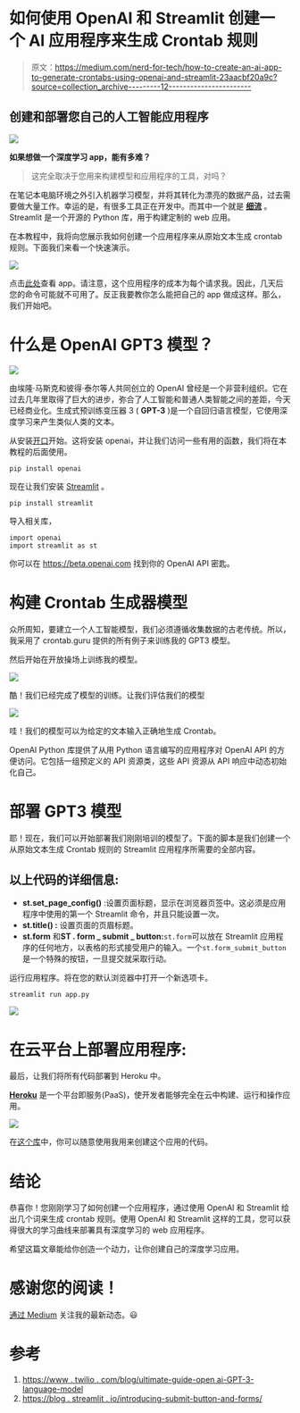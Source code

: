 # 如何使用 OpenAI 和 Streamlit 创建一个 AI 应用程序来生成 Crontab 规则

> 原文：<https://medium.com/nerd-for-tech/how-to-create-an-ai-app-to-generate-crontabs-using-openai-and-streamlit-23aacbf20a9c?source=collection_archive---------12----------------------->

## 创建和部署您自己的人工智能应用程序

![](img/ca38c1634a1b171c84c03ff44372c619.png)

**如果想做一个深度学习 app，能有多难？**

> 这完全取决于您用来构建模型和应用程序的工具，对吗？

在笔记本电脑环境之外引入机器学习模型，并将其转化为漂亮的数据产品，过去需要做大量工作。幸运的是，有很多工具正在开发中。而其中一个就是 [**细流**](https://streamlit.io/) 。Streamlit 是一个开源的 Python 库，用于构建定制的 web 应用。

在本教程中，我将向您展示我如何创建一个应用程序来从原始文本生成 crontab 规则。下面我们来看一个快速演示。

![](img/d5fdecc16c1132e8266e69935c3ef130.png)

点击[此处](https://crongen-gpt3.herokuapp.com/)查看 app。请注意，这个应用程序的成本为每个请求我。因此，几天后您的命令可能就不可用了。反正我要教你怎么能把自己的 app 做成这样。那么，我们开始吧。

# 什么是 OpenAI GPT3 模型？

![](img/7c832b039a43f24b04ff99b1bae1e1e3.png)

由埃隆·马斯克和彼得·泰尔等人共同创立的 OpenAI 曾经是一个非营利组织。它在过去几年里取得了巨大的进步，弥合了人工智能和普通人类智能之间的差距，今天已经商业化。生成式预训练变压器 3 ( **GPT-3** )是一个自回归语言模型，它使用深度学习来产生类似人类的文本。

从安装[开口](https://pypi.org/project/openai/)开始。这将安装 openai，并让我们访问一些有用的函数，我们将在本教程的后面使用。

```
pip install openai
```

现在让我们安装 [Streamlit](https://docs.streamlit.io/en/stable/#welcome-to-streamlit) 。

```
pip install streamlit
```

导入相关库，

```
import openai
import streamlit as st
```

你可以在 https://beta.openai.com 找到你的 OpenAI API 密匙。

# **构建 Crontab 生成器模型**

众所周知，要建立一个人工智能模型，我们必须遵循收集数据的古老传统。所以，我采用了 crontab.guru 提供的所有例子来训练我的 GPT3 模型。

然后开始在开放操场上训练我的模型。

![](img/8c82d96beeb0d6d4d964213ee2be0636.png)

酷！我们已经完成了模型的训练。让我们评估我们的模型

![](img/63d19ca969f14ac20541f02e1a6c3516.png)

哇！我们的模型可以为给定的文本输入正确地生成 Crontab。

OpenAI Python 库提供了从用 Python 语言编写的应用程序对 OpenAI API 的方便访问。它包括一组预定义的 API 资源类，这些 API 资源从 API 响应中动态初始化自己。

# 部署 GPT3 模型

耶！现在，我们可以开始部署我们刚刚培训的模型了。下面的脚本是我们创建一个从原始文本生成 Crontab 规则的 Streamlit 应用程序所需要的全部内容。

## 以上代码的详细信息:

*   **st.set_page_config()** :设置页面标题，显示在浏览器页签中。这必须是应用程序中使用的第一个 Streamlit 命令，并且只能设置一次。
*   **st.title() :** 设置页面的页眉标题。
*   **st.form** 和**ST . form _ submit _ button:**`st.form`可以放在 Streamlit 应用程序的任何地方，以表格的形式接受用户的输入。一个`st.form_submit_button`是一个特殊的按钮，一旦提交就采取行动。

运行应用程序。将在您的默认浏览器中打开一个新选项卡。

```
streamlit run app.py
```

![](img/c96088327c6844c6d9b34b820440f5a0.png)

# 在云平台上部署应用程序:

最后，让我们将所有代码部署到 Heroku 中。

[**Heroku**](https://www.heroku.com/) 是一个平台即服务(PaaS)，使开发者能够完全在云中构建、运行和操作应用。

![](img/842cce6d35a00ac5006784eb7e091a17.png)

在[这个库](https://github.com/ishritam/crongen)中，你可以随意使用我用来创建这个应用的代码。

# 结论

恭喜你！您刚刚学习了如何创建一个应用程序，通过使用 OpenAI 和 Streamlit 给出几个词来生成 crontab 规则。使用 OpenAI 和 Streamlit 这样的工具，您可以获得很大的学习曲线来部署具有深度学习的 web 应用程序。

希望这篇文章能给你创造一个动力，让你创建自己的深度学习应用。

# 感谢您的阅读！

[通过 Medium](/@shritam) 关注我的最新动态。😃

# 参考

1.  [https://www . twilio . com/blog/ultimate-guide-open ai-GPT-3-language-model](https://www.twilio.com/blog/ultimate-guide-openai-gpt-3-language-model)
2.  [https://blog . streamlit . io/introducing-submit-button-and-forms/](https://blog.streamlit.io/introducing-submit-button-and-forms/)